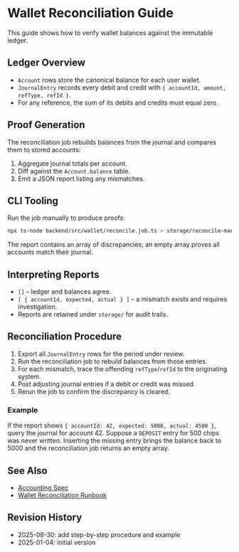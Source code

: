 # Wallet Reconciliation Guide

This guide shows how to verify wallet balances against the immutable ledger.

## Ledger Overview
- `Account` rows store the canonical balance for each user wallet.
- `JournalEntry` records every debit and credit with `{ accountId, amount, refType, refId }`.
- For any reference, the sum of its debits and credits must equal zero.

## Proof Generation
The reconciliation job rebuilds balances from the journal and compares them to stored accounts:

1. Aggregate journal totals per account.
2. Diff against the `Account.balance` table.
3. Emit a JSON report listing any mismatches.

## CLI Tooling
Run the job manually to produce proofs:

```bash
npx ts-node backend/src/wallet/reconcile.job.ts > storage/reconcile-manual.json
```

The report contains an array of discrepancies; an empty array proves all accounts match their journal.

## Interpreting Reports
- `[]` – ledger and balances agree.
- `[ { accountId, expected, actual } ]` – a mismatch exists and requires investigation.
- Reports are retained under `storage/` for audit trails.

## Reconciliation Procedure

1. Export all `JournalEntry` rows for the period under review.
2. Run the reconciliation job to rebuild balances from those entries.
3. For each mismatch, trace the offending `refType`/`refId` to the originating system.
4. Post adjusting journal entries if a debit or credit was missed.
5. Rerun the job to confirm the discrepancy is cleared.

### Example

If the report shows `{ accountId: 42, expected: 5000, actual: 4500 }`, query the journal for account 42. Suppose a `DEPOSIT` entry for 500 chips was never written. Inserting the missing entry brings the balance back to 5000 and the reconciliation job returns an empty array.

## See Also
- [Accounting Spec](../accounting.md)
- [Wallet Reconciliation Runbook](../runbooks/wallet-reconciliation.md)

## Revision History
- 2025-08-30: add step-by-step procedure and example
- 2025-01-04: initial version
